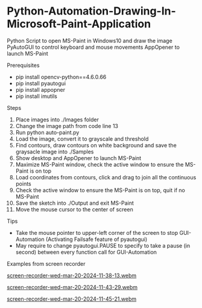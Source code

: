 # Python-Automation-Drawing-In-Microsoft-Paint-Application
Python Script to open MS-Paint in Windows10 and draw the image
PyAutoGUI to control keyboard and mouse movements
AppOpener to launch MS-Paint


Prerequisites
- pip install opencv-python==4.6.0.66
- pip install pyautogui
- pip install appopner
- pip install imutils


Steps
1. Place images into ./Images folder
2. Change the image path from code line 13 
3. Run python auto-paint.py
4. Load the image, convert it to grayscale and threshold
5. Find contours, draw contours on white background and save the graysacle image into ./Samples
6. Show desktop and AppOpener to launch MS-Paint
7. Maximize MS-Paint window, check the active window to ensure the MS-Paint is on top
8. Load coordinates from contours, click and drag to join all the continuous points
9. Check the active window to ensure the MS-Paint is on top, quit if no MS-Paint
10. Save the sketch into ./Output and exit MS-Paint
11. Move the mouse cursor to the center of screen


Tips
- Take the mouse pointer to upper-left corner of the screen to stop GUI-Automation (Activating Failsafe feature of pyautogui)
- May require to change pyautogui.PAUSE to specify to take a pause (in second) between every function call for GUI-Automation


Examples from screen recorder

[screen-recorder-wed-mar-20-2024-11-38-13.webm](https://github.com/yongyewhon/Python-Automation-Drawing-In-Microsoft-Paint-Application/assets/151745867/53acc961-40b2-4b9b-b79b-5b7ca1d55ec5)

[screen-recorder-wed-mar-20-2024-11-43-29.webm](https://github.com/yongyewhon/Python-Automation-Drawing-In-Microsoft-Paint-Application/assets/151745867/5cbaf7f2-9093-4234-891e-a846755bd2ab)

[screen-recorder-wed-mar-20-2024-11-45-21.webm](https://github.com/yongyewhon/Python-Automation-Drawing-In-Microsoft-Paint-Application/assets/151745867/a5fd4b59-3d24-47fd-84f3-eac672fb7dd5)
